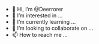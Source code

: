 - 👋 Hi, I’m @Deerrorer
- 👀 I’m interested in ...
- 🌱 I’m currently learning ...
- 💞️ I’m looking to collaborate on ...
- 📫 How to reach me ...

<!---
Deerrorer/Deerrorer is a ✨ special ✨ repository because its `README.md` (this file) appears on your GitHub profile.
You can click the Preview link to take a look at your changes.
--->
